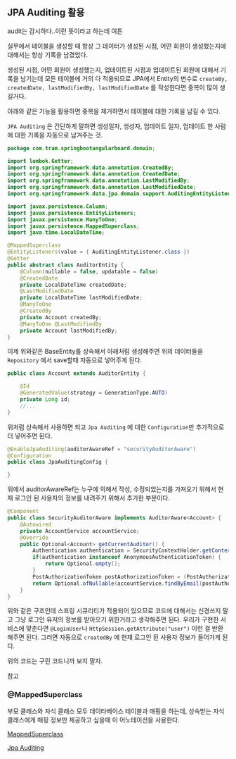 ## JPA Auditing 활용

audit는 감시하다..이런 뜻이라고 하는데 여튼

실무에서 테이블을 생성할 때 항상 그 데이터가 생성된 시점, 어떤 회원이 생성했는지에 대해서는 항상 기록을 남겼었다.

생성된 시점, 어떤 회원이 생성했는지, 업데이트된 시점과 업데이트된 회원에 대해서 기록을 남기는데 모든 테이블에 거의 다 적용되므로 JPA에서 Entity의 변수로 `createBy, createdDate, lastModifiedBy, lastModifiedDate` 를 작성한다면 중복이 많이 생길거다.



아래와 같은 기능을 활용하면 중복을 제거하면서 테이블에 대한 기록을 남길 수 있다.

`JPA Auditing` 은 간단하게 말하면 생성일자, 생성자, 업데이트 일자, 업데이트 한 사람에 대한 기록을 자동으로 남겨주는 것.

```java
package com.tram.springbootangularboard.domain;

import lombok.Getter;
import org.springframework.data.annotation.CreatedBy;
import org.springframework.data.annotation.CreatedDate;
import org.springframework.data.annotation.LastModifiedBy;
import org.springframework.data.annotation.LastModifiedDate;
import org.springframework.data.jpa.domain.support.AuditingEntityListener;

import javax.persistence.Column;
import javax.persistence.EntityListeners;
import javax.persistence.ManyToOne;
import javax.persistence.MappedSuperclass;
import java.time.LocalDateTime;

@MappedSuperclass
@EntityListeners(value = { AuditingEntityListener.class })
@Getter
public abstract class AuditorEntity {
    @Column(nullable = false, updatable = false)
    @CreatedDate
    private LocalDateTime createdDate;
    @LastModifiedDate
    private LocalDateTime lastModifiedDate;
    @ManyToOne
    @CreatedBy
    private Account createdBy;
    @ManyToOne @LastModifiedBy
    private Account lastModifiedBy;
}

```

이제 위와같은 BaseEntity를 상속해서 아래처럼 생성해주면 위의 데이터들을 `Repository`  에서 save할때 자동으로 넣어주게 된다.

```java
public class Account extends AuditorEntity {

    @Id
    @GeneratedValue(strategy = GenerationType.AUTO)
    private Long id;
    //...
}
```

위처럼 상속해서 사용하면 되고 `Jpa Auditing` 에 대한 `Configuration`만 추가적으로 더 넣어주면 된다.

```java
@EnableJpaAuditing(auditorAwareRef = "securityAuditorAware")
@Configuration
public class JpaAuditingConfig {

}
```

위에서 auditorAwareRef는 누구에 의해서 작성, 수정되었는지를 가져오기 위해서 현재 로그인 된 사용자의 정보를 내려주기 위해서 추가한 부분이다.

```java
@Component
public class SecurityAuditorAware implements AuditorAware<Account> {
    @Autowired
    private AccountService accountService;
    @Override
    public Optional<Account> getCurrentAuditor() {
        Authentication authentication = SecurityContextHolder.getContext().getAuthentication();
        if(authentication instanceof AnonymousAuthenticationToken) {
            return Optional.empty();
        }
        PostAuthorizationToken postAuthorizationToken = (PostAuthorizationToken)authentication;
        return Optional.ofNullable(accountService.findByEmail(postAuthorizationToken.getAccountContext().getAccount().getEmail()));
    }
}
```

위와 같은 구조인데 스프링 시큐리티가 적용되어 있으므로 코드에 대해서는 신경쓰지 말고 그냥 로그인 유저의 정보를 받아오기 위한거라고 생각해주면 된다. 우리가 구현한 서비스에 맞춘다면 `@LoginUser`나 `HttpSession.getAttribute("user")` 이런 걸 반환해주면 된다. 그러면 자동으로 `createdBy`  에 현재 로그인 된 사용자 정보가 들어가게 된다.

위의 코드는 구린 코드니까 보지 말자.



참고

### @MappedSuperclass

부모 클래스와 자식 클래스 모두 데이타베이스 테이블과 매핑을 하는데, 상속받는 자식클래스에게 매핑 정보만 제공하고 싶을때 이 어노테이션을 사용한다.

[MappedSuperclass](http://feco.tistory.com/13)



[Jpa Auditing](http://blusky10.tistory.com/316)
